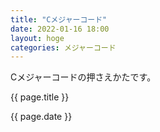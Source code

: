 ```yaml
---
title: "Cメジャーコード"
date: 2022-01-16 18:00
layout: hoge
categories: メジャーコード
---  
```

<p>Cメジャーコードの押さえかたです。</p>

<p>{{ page.title }}</p>
<p>{{ page.date }}</p>